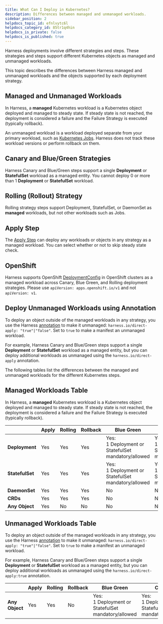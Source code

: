 ```yaml
---
title: What Can I Deploy in Kubernetes?
description: Differences between managed and unmanaged workloads.
sidebar_position: 2
helpdocs_topic_id: efnlvytc6l
helpdocs_category_id: 85tr1q4hin
helpdocs_is_private: false
helpdocs_is_published: true
---
```


Harness deployments involve different strategies and steps. These strategies and steps support different Kubernetes objects as managed and unmanaged workloads.

This topic describes the differences between Harness managed and unmanaged workloads and the objects supported by each deployment strategy.

## Managed and Unmanaged Workloads

In Harness, a **managed** Kubernetes workload is a Kubernetes object deployed and managed to steady state. If steady state is not reached, the deployment is considered a failure and the Failure Strategy is executed (typically rollback).

An unmanaged workload is a workload deployed separate from your primary workload, such as [Kubernetes Jobs](../../cd-execution/kubernetes-executions/run-kubernetes-jobs.md). Harness does not track these workload versions or perform rollback on them.

## Canary and Blue/Green Strategies

Harness Canary and Blue/Green steps support a single **Deployment** or **StatefulSet** workload as a managed entity. You cannot deploy 0 or more than 1 **Deployment** or **StatefulSet** workload.

## Rolling (Rollout) Strategy

Rolling strategy steps support Deployment, StatefulSet, or DaemonSet as **managed** workloads, but not other workloads such as Jobs.

## Apply Step

The [Apply Step](../../cd-execution/kubernetes-executions/deploy-manifests-using-apply-step.md) can deploy any workloads or objects in any strategy as a managed workload. You can select whether or not to skip steady state check.

## OpenShift

Harness supports OpenShift [DeploymentConfig](https://docs.openshift.com/container-platform/4.1/applications/deployments/what-deployments-are.html) in OpenShift clusters as a managed workload across Canary, Blue Green, and Rolling deployment strategies. Please use `apiVersion: apps.openshift.io/v1` and not `apiVersion: v1`.

## Deploy Unmanaged Workloads using Annotation

To deploy an object outside of the managed workloads in any strategy, you use the Harness [annotation](kubernetes-annotations-and-labels.md) to make it unmanaged: `harness.io/direct-apply: "true"|"false"`. Set to `true` to make a manifest an unmanaged workload.

For example, Harness Canary and Blue/Green steps support a single **Deployment** or **StatefulSet** workload as a managed entity, but you can deploy additional workloads as unmanaged using the `harness.io/direct-apply` annotation.

The following tables list the differences between the managed and unmanaged workloads for the different Kubernetes steps.

## Managed Workloads Table

In Harness, a **managed** Kubernetes workload is a Kubernetes object deployed and managed to steady state. If steady state is not reached, the deployment is considered a failure and the Failure Strategy is executed (typically rollback).



|  | **Apply** | **Rolling** | **Rollback** | **Blue Green** | **Canary** | **Scale** |
| --- | --- | --- | --- | --- | --- | --- |
| **Deployment** | Yes | Yes | Yes | Yes:<br/>1 Deployment or StatefulSet mandatory/allowed | Yes:<br/>1 Deployment or StatefulSet mandatory/allowed | Yes |
| **StatefulSet** | Yes | Yes | Yes | Yes:<br/>1 Deployment or StatefulSet mandatory/allowed | Yes:<br/>1 Deployment or StatefulSet mandatory/allowed | Yes |
| **DaemonSet** | Yes | Yes | Yes | No | No | Yes |
| **CRDs** | Yes | Yes | Yes | No | No | No |
| **Any Object** | Yes | No | No | No | No | No |

## Unmanaged Workloads Table

To deploy an object outside of the managed workloads in any strategy, you use the Harness [annotation](kubernetes-annotations-and-labels.md) to make it unmanaged: `harness.io/direct-apply: "true"|"false"`. Set to `true` to make a manifest an unmanaged workload.

For example, Harness Canary and Blue/Green steps support a single **Deployment** or **StatefulSet** workload as a managed entity, but you can deploy additional workloads as unmanaged using the `harness.io/direct-apply:true` annotation.



|  | **Apply** | **Rolling** | **Rollback** | **Blue Green** | **Canary** | **Scale** |
| --- | --- | --- | --- | --- | --- | --- |
| **Any Object** | Yes | Yes | No | Yes:<br/>1 Deployment or StatefulSet mandatory/allowed | Yes:<br/>1 Deployment or StatefulSet mandatory/allowed | No |

